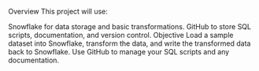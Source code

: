 Overview
This project will use:

Snowflake for data storage and basic transformations.
GitHub to store SQL scripts, documentation, and version control.
Objective
Load a sample dataset into Snowflake, transform the data, and write the transformed data back to Snowflake. Use GitHub to manage your SQL scripts and any documentation.